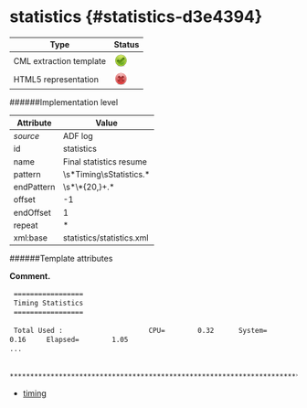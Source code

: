 # statistics {#statistics-d3e4394}


| Type                                                                                                                                                | Status                                                                                                                                              |
|----|----|
| CML extraction template                                                                                                                             | ![](/imgs/Total.png)                                                                                                                                |
| HTML5 representation                                                                                                                                | ![](/imgs/None.png)                                                                                                                                 |

######Implementation level

| Attribute                                                                                                                                           | Value                                                                                                                                               |
|----|----|
| *source*                                                                                                                                            | ADF log                                                                                                                                             |
| id                                                                                                                                                  | statistics                                                                                                                                          |
| name                                                                                                                                                | Final statistics resume                                                                                                                             |
| pattern                                                                                                                                             | \\s\*Timing\\sStatistics.\*                                                                                                                         |
| endPattern                                                                                                                                          | \\s\*\\\*{20,}+.\*                                                                                                                                  |
| offset                                                                                                                                              | -1                                                                                                                                                  |
| endOffset                                                                                                                                           | 1                                                                                                                                                   |
| repeat                                                                                                                                              | \*                                                                                                                                                  |
| xml:base                                                                                                                                            | statistics/statistics.xml                                                                                                                           |

######Template attributes

**Comment.**

     =================
     Timing Statistics
     =================

     Total Used :                     CPU=        0.32      System=        0.16     Elapsed=        1.05
    ...

     ***************************************************************************************************
        

-   [timing](/out/md/cml/adf_log/timing-d3e4401.md)
